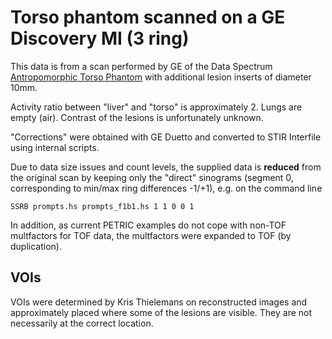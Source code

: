 # Torso phantom scanned on a GE Discovery MI (3 ring)

This data is from a scan performed by GE of the
Data Spectrum [Antropomorphic Torso Phantom](https://www.spect.com/pdf/anthropomorphic-torso-phantom.pdf)
with additional lesion inserts of diameter 10mm.

Activity ratio between "liver" and "torso" is approximately 2. Lungs
are empty (air). Contrast of the lesions is unfortunately unknown.

"Corrections" were obtained with GE Duetto and converted to STIR Interfile
using internal scripts.

Due to data size issues and count levels, the supplied data is **reduced** from the original scan
by keeping only the "direct" sinograms (segment 0, corresponding to min/max ring differences -1/+1), e.g. on the command line
```
SSRB prompts.hs prompts_f1b1.hs 1 1 0 0 1
```

In addition, as current PETRIC examples do not cope with non-TOF multfactors for TOF data, the
multfactors were expanded to TOF (by duplication).

## VOIs

VOIs were determined by Kris Thielemans on reconstructed images and approximately placed
where some of the lesions are visible. They are not necessarily at the correct location.

